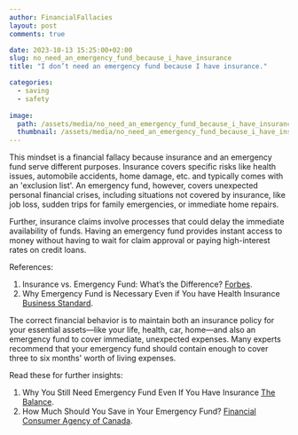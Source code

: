```yaml
---
author: FinancialFallacies
layout: post
comments: true

date: 2023-10-13 15:25:00+02:00  
slug: no_need_an_emergency_fund_because_i_have_insurance
title: "I don’t need an emergency fund because I have insurance."

categories:
  - saving
  - safety
  
image:
  path: /assets/media/no_need_an_emergency_fund_because_i_have_insurance.jpg
  thumbnail: /assets/media/no_need_an_emergency_fund_because_i_have_insurance.jpg
---
```


This mindset is a financial fallacy because insurance and an emergency fund serve different purposes. Insurance covers specific risks like health issues, automobile accidents, home damage, etc. and typically comes with an 'exclusion list'. An emergency fund, however, covers unexpected personal financial crises, including situations not covered by insurance, like job loss, sudden trips for family emergencies, or immediate home repairs. 

Further, insurance claims involve processes that could delay the immediate availability of funds. Having an emergency fund provides instant access to money without having to wait for claim approval or paying high-interest rates on credit loans.

References:
1. Insurance vs. Emergency Fund: What’s the Difference? [Forbes](https://www.forbes.com/advisor/banking/insurance-vs-emergency-fund/).
2. Why Emergency Fund is Necessary Even if You have Health Insurance [Business Standard](https://www.business-standard.com/article/pf/why-emergency-fund-is-necessary-even-if-you-have-health-insurance-119051300496_1.html).

The correct financial behavior is to maintain both an insurance policy for your essential assets—like your life, health, car, home—and also an emergency fund to cover immediate, unexpected expenses. Many experts recommend that your emergency fund should contain enough to cover three to six months' worth of living expenses. 

Read these for further insights:
1. Why You Still Need Emergency Fund Even If You Have Insurance [The Balance](https://www.thebalance.com/why-you-still-need-an-emergency-fund-even-if-you-have-insurance-4152971).
2. How Much Should You Save in Your Emergency Fund? [Financial Consumer Agency of Canada](https://www.canada.ca/en/financial-consumer-agency/services/savings-investments/emergency-funds.html).
